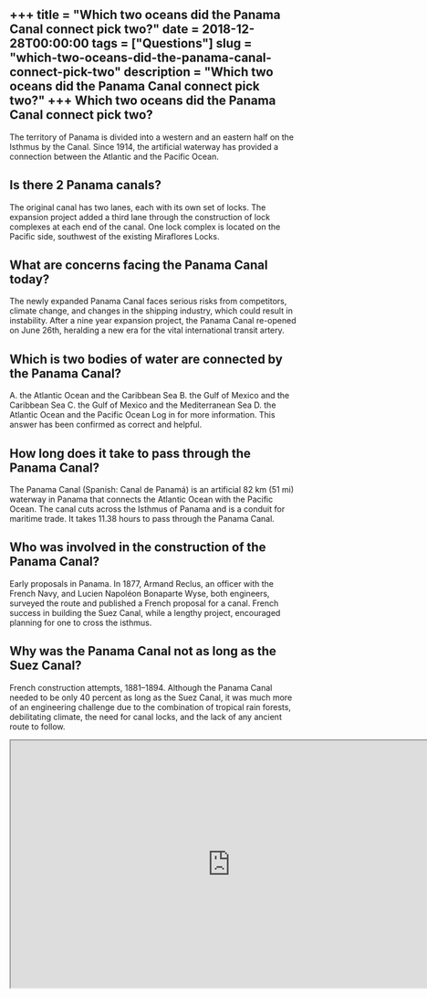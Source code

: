 +++
title = "Which two oceans did the Panama Canal connect pick two?"
date = 2018-12-28T00:00:00
tags = ["Questions"]
slug = "which-two-oceans-did-the-panama-canal-connect-pick-two"
description = "Which two oceans did the Panama Canal connect pick two?"
+++
Which two oceans did the Panama Canal connect pick two?
-------------------------------------------------------

The territory of Panama is divided into a western and an eastern half on the Isthmus by the Canal. Since 1914, the artificial waterway has provided a connection between the Atlantic and the Pacific Ocean.

Is there 2 Panama canals?
-------------------------

The original canal has two lanes, each with its own set of locks. The expansion project added a third lane through the construction of lock complexes at each end of the canal. One lock complex is located on the Pacific side, southwest of the existing Miraflores Locks.

What are concerns facing the Panama Canal today?
------------------------------------------------

The newly expanded Panama Canal faces serious risks from competitors, climate change, and changes in the shipping industry, which could result in instability. After a nine year expansion project, the Panama Canal re-opened on June 26th, heralding a new era for the vital international transit artery.

Which is two bodies of water are connected by the Panama Canal?
---------------------------------------------------------------

A. the Atlantic Ocean and the Caribbean Sea B. the Gulf of Mexico and the Caribbean Sea C. the Gulf of Mexico and the Mediterranean Sea D. the Atlantic Ocean and the Pacific Ocean Log in for more information. This answer has been confirmed as correct and helpful.

How long does it take to pass through the Panama Canal?
-------------------------------------------------------

The Panama Canal (Spanish: Canal de Panamá) is an artificial 82 km (51 mi) waterway in Panama that connects the Atlantic Ocean with the Pacific Ocean. The canal cuts across the Isthmus of Panama and is a conduit for maritime trade. It takes 11.38 hours to pass through the Panama Canal.

Who was involved in the construction of the Panama Canal?
---------------------------------------------------------

Early proposals in Panama. In 1877, Armand Reclus, an officer with the French Navy, and Lucien Napoléon Bonaparte Wyse, both engineers, surveyed the route and published a French proposal for a canal. French success in building the Suez Canal, while a lengthy project, encouraged planning for one to cross the isthmus.

Why was the Panama Canal not as long as the Suez Canal?
-------------------------------------------------------

French construction attempts, 1881–1894. Although the Panama Canal needed to be only 40 percent as long as the Suez Canal, it was much more of an engineering challenge due to the combination of tropical rain forests, debilitating climate, the need for canal locks, and the lack of any ancient route to follow.

<iframe allow="accelerometer; autoplay; clipboard-write; encrypted-media; gyroscope; picture-in-picture" allowfullscreen="" class="__youtube_prefs__  epyt-is-override  no-lazyload" data-no-lazy="1" data-origheight="433" data-origwidth="770" data-skipgform_ajax_framebjll="" height="433" id="_ytid_43199" loading="lazy" src="https://www.youtube.com/embed/WR_hCMR2Xvc?enablejsapi=1&autoplay=0&cc_load_policy=0&cc_lang_pref=&iv_load_policy=1&loop=0&modestbranding=0&rel=1&fs=1&playsinline=0&autohide=2&theme=dark&color=red&controls=1&" title="YouTube player" width="770"></iframe>